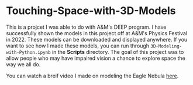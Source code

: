 # Touching-Space-with-3D-Models

This is a projcet I was able to do with A&M's DEEP program. I have successfully shown the models in this project off at A&M's Physics Festival in 2022. These models can be downloaded and displayed anywhere. If you want to see how I made these models, you can run through `3D-Modeling-with-Python.ipynb` in the **Scripts** directory. The goal of this project was to allow people who may have impaired vision a chance to explore space the way we all do. 

You can watch a breif video I made on modeling the Eagle Nebula [here](https://www.youtube.com/watch?v=AFF8yMLDjjk&feature=emb_logo).
